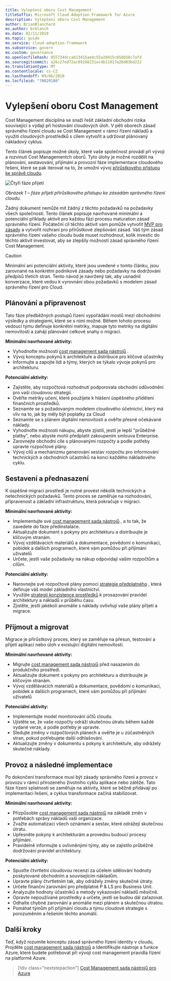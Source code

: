 ```yaml
---
title: Vylepšení oboru Cost Management
titleSuffix: Microsoft Cloud Adoption Framework for Azure
description: Vylepšení oboru Cost Management
author: BrianBlanchard
ms.author: brblanch
ms.date: 02/11/2019
ms.topic: guide
ms.service: cloud-adoption-framework
ms.subservice: govern
ms.custom: governance
ms.openlocfilehash: 855734dccab13415ae4c55a20415c05db58c7afd
ms.sourcegitcommit: a26c27ed72ac89198231ec4b11917a20d03bd222
ms.translationtype: MT
ms.contentlocale: cs-CZ
ms.lasthandoff: 09/06/2019
ms.locfileid: "70829108"
---
```

# <a name="cost-management-discipline-improvement"></a>Vylepšení oboru Cost Management

Cost Management disciplína se snaží řešit základní obchodní rizika související s výdaji při hostování cloudových úloh. V pěti oborech zásad správného řízení cloudu se Cost Management v rámci řízení nákladů a využití cloudových prostředků s cílem vytvořit a udržovat plánovaný nákladový cyklus.

Tento článek popisuje možné úkoly, které vaše společnost provádí při vývoji a rozvinutí Cost Managementch oborů. Tyto úlohy je možné rozdělit na plánování, sestavování, přijímání a provozní fáze implementace cloudového řešení, které se pak iterovat na to, že umožní vývoj [přírůstkového přístupu ke správě cloudu](../journeys/index.md#an-incremental-approach-to-cloud-governance).

![Čtyři fáze přijetí](../../_images/adoption-phases.png)

*Obrázek 1 – fáze přijetí přírůstkového přístupu ke zásadám správného řízení cloudu.*

Žádný dokument nemůže mít žádný z těchto požadavků na požadavky všech společností. Tento článek popisuje navrhované minimální a potenciální příklady aktivit pro každou fázi procesu maturation zásad správného řízení. Počáteční cíl těchto aktivit vám pomůže vytvořit [MVP pro zásady](../journeys/index.md#an-incremental-approach-to-cloud-governance) a vytvořit rozhraní pro přírůstkové zlepšování zásad. Váš tým zásad správného řízení vašeho cloudu bude muset rozhodnout, kolik investic do těchto aktivit investovat, aby se zlepšily možnosti zásad správného řízení Cost Management.

> [!CAUTION]
> Minimální ani potenciální aktivity, které jsou uvedené v tomto článku, jsou zarovnané na konkrétní podnikové zásady nebo požadavky na dodržování předpisů třetích stran. Tento návod je navržený tak, aby usnadnil konverzace, které vedou k vyrovnání obou požadavků s modelem zásad správného řízení pro Cloud.

## <a name="planning-and-readiness"></a>Plánování a připravenost

Tato fáze předběžných postupů řízení vypořádání mostů mezi obchodními výsledky a strategiemi, které se s nimi možné. Během tohoto procesu vedoucí týmu definuje konkrétní metriky, mapuje tyto metriky na digitální nemovitosti a zahájí plánování celkové snahy o migraci.

**Minimální navrhované aktivity:**

- Vyhodnoťte možnosti [cost management sada nástrojů](toolchain.md) .
- Vývoj konceptu pokynů k architektuře a distribuce pro klíčové účastníky
- Informujte a zapojte lidi a týmy, kterých se týkalo vývoje pokynů pro architekturu.

**Potenciální aktivity:**

- Zajistěte, aby rozpočtová rozhodnutí podporovala obchodní odůvodnění pro vaši cloudovou strategii.
- Ověřte metriky učení, které použijete k hlášení úspěšného přidělení finančních prostředků.
- Seznamte se s požadovaným modelem cloudového účetnictví, který má vliv na to, jak by měly být poplatky za Cloud
- Seznamte se s plánem digitální nemovitosti a ověřte přesné očekávané náklady.
- Vyhodnoťte možnosti nákupu, abyste zjistili, jestli je lepší "průběžné platby", nebo abyste mohli předplatit zakoupením smlouva Enterprise.
- Zarovnejte obchodní cíle s plánovanými rozpočty a podle potřeby upravte rozpočtové plány.
- Vývoj cílů a mechanizmu generování sestav rozpočtu pro informování technických a obchodních účastníků na konci každého nákladového cyklu.

## <a name="build-and-predeployment"></a>Sestavení a přednasazení

K úspěšné migraci prostředí je nutné provést několik technických a netechnických požadavků. Tento proces se zaměřuje na rozhodování, připravenost a základní infrastrukturu, která pokračuje v migraci.

**Minimální navrhované aktivity:**

- Implementujte své [cost management sada nástrojů](toolchain.md) , a to tak, že zavedete do fáze předinstalace.
- Aktualizujte dokument s pokyny pro architekturu a distribuujte je klíčovým stranám.
- Vývoj vzdělávacích materiálů a dokumentace, povědomí o komunikaci, pobídek a dalších programech, které vám pomůžou při přijímání uživatelů
- Určete, jestli vaše požadavky na nákup odpovídají vašim rozpočtům a cílům.

**Potenciální aktivity:**

- Narovnejte své rozpočtové plány pomocí [strategie předplatného](../../decision-guides/subscriptions/index.md) , která definuje váš model základního vlastnictví.
- Využijte [strategii konzistence prostředků](../../decision-guides/resource-consistency/index.md) k prosazování pravidel architektury a nákladů v průběhu času.
- Zjistěte, jestli jakékoli anomálie s náklady ovlivňují vaše plány přijetí a migrace.

## <a name="adopt-and-migrate"></a>Přijmout a migrovat

Migrace je přírůstkový proces, který se zaměřuje na přesun, testování a přijetí aplikací nebo úloh v existující digitální nemovitosti.

**Minimální navrhované aktivity:**

- Migrujte [cost management sada nástrojů](toolchain.md) před nasazením do produkčního prostředí.
- Aktualizujte dokument s pokyny pro architekturu a distribuujte je klíčovým stranám.
- Vývoj vzdělávacích materiálů a dokumentace, povědomí o komunikaci, pobídek a dalších programech, které vám pomůžou při přijímání uživatelů

**Potenciální aktivity:**

- Implementujte model monitorování účtů cloudu.
- Ujistěte se, že vaše rozpočty odráží skutečnou útratu během každé vydané verze, a podle potřeby je upravte.
- Sledujte změny v rozpočtových plánech a ověřte je u zúčastněných stran, pokud potřebujete další odhlašování.
- Aktualizujte změny v dokumentu s pokyny k architektuře, aby odrážely skutečné náklady.

## <a name="operate-and-post-implementation"></a>Provoz a následné implementace

Po dokončení transformace musí být zásady správného řízení a provoz v provozu v rámci přirozeného životního cyklu aplikace nebo zátěže. Tato fáze řízení splatnosti se zaměřuje na aktivity, které se běžně přidávají po implementaci řešení, a cyklus transformace začíná stabilizovat.

**Minimální navrhované aktivity:**

- Přizpůsobte [cost management sada nástrojů](toolchain.md) na základě změn v potřebách správy nákladů vaší organizace.
- Zvažte automatizaci všech oznámení a sestav, které odrážejí skutečnou útratu.
- Upřesněte pokyny k architekturám a provedou budoucí procesy přijímání.
- Pravidelně informujte s ovlivněnými týmy, aby se zajistilo průběžné dodržování pravidel architektury.

**Potenciální aktivity:**

- Spusťte čtvrtletní cloudovou recenzi za účelem sdělování hodnoty poskytované obchodním a souvisejícím nákladům.
- Upravte plány čtvrtletním tak, aby odrážely změny skutečné útraty.
- Určete finanční zarovnání pro předplatné P & LS pro Business Unit.
- Analyzujte hodnoty účastníků a metody vykazování nákladů měsíčně.
- Opravte nepoužívané prostředky a určete, jestli se budou dál zařazovat.
- Odhalte chybné zarovnání a anomálie mezi plánem a skutečnou útratou.
- Pomáhat týmům při přijímání cloudu a týmu cloudové strategie s porozuměním a řešením těchto anomálií.

## <a name="next-steps"></a>Další kroky

Teď, když rozumíte konceptu zásad správného řízení identity v cloudu, Projděte [cost management sada nástrojů](toolchain.md) a Identifikujte nástroje a funkce Azure, které budete potřebovat při vývoji cost management pravidla řízení na platformě Azure.

> [!div class="nextstepaction"]
> [Cost Management sada nástrojů pro Azure](toolchain.md)
